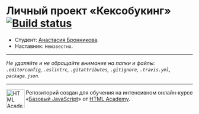 # Личный проект «Кексобукинг» [![Build status][travis-image]][travis-url]

* Студент: [Анастасия Бронникова](https://up.htmlacademy.ru/javascript/11/user/419959).
* Наставник: `Неизвестно`.

---

_Не удаляйте и не обращайте внимание на папки и файлы:_<br>
_`.editorconfig`, `.eslintrc`, `.gitattributes`, `.gitignore`, `.travis.yml`, `package.json`._

---

<a href="https://htmlacademy.ru/intensive/javascript"><img align="left" width="50" height="50" title="HTML Academy" src="https://up.htmlacademy.ru/static/img/intensive/javascript/logo-for-github.svg"></a>

Репозиторий создан для обучения на интенсивном онлайн‑курсе «[Базовый JavaScript](https://htmlacademy.ru/intensive/javascript)» от [HTML Academy](https://htmlacademy.ru).

[travis-image]: https://travis-ci.org/htmlacademy-javascript/419959-keksobooking.svg?branch=master
[travis-url]: https://travis-ci.org/htmlacademy-javascript/419959-keksobooking

